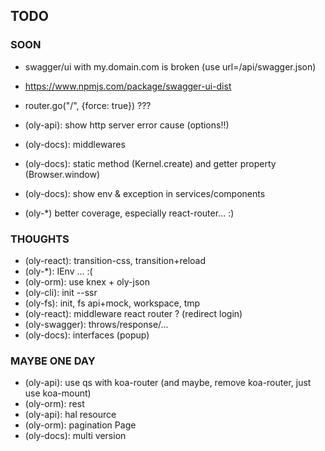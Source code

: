 ## TODO

### SOON

- swagger/ui with my.domain.com is broken (use url=/api/swagger.json)
- https://www.npmjs.com/package/swagger-ui-dist

- router.go("/", {force: true}) ???
- (oly-api): show http server error cause (options!!)
- (oly-docs): middlewares
- (oly-docs): static method (Kernel.create) and getter property (Browser.window)
- (oly-docs): show env & exception in services/components
- (oly-*) better coverage, especially react-router... :)
  
### THOUGHTS

- (oly-react): transition-css, transition+reload
- (oly-*): IEnv ... :(
- (oly-orm): use knex + oly-json
- (oly-cli): init --ssr
- (oly-fs): init, fs api+mock, workspace, tmp
- (oly-react): middleware react router ? (redirect login)
- (oly-swagger): throws/response/...
- (oly-docs): interfaces (popup) 

### MAYBE ONE DAY

- (oly-api): use qs with koa-router (and maybe, remove koa-router, just use koa-mount)
- (oly-orm): rest
- (oly-api): hal resource
- (oly-orm): pagination Page
- (oly-docs): multi version

